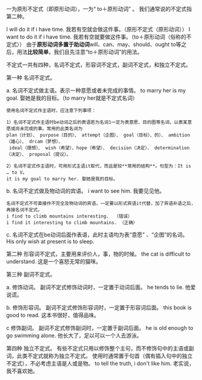 一为原形不定式（即原形动词），一为“ to＋原形动词” 。
我们通常说的不定式指第二种。

I will do it if i have time. 我若有空就会做这件事。（原形不定式（原形动词））
I want to do it if i have time. 我若有空就要做这件事。（to＋原形动词（俗称的不定式））
由于**原形动词多置于助动词**will、can、may、should、ought to等之后，用法**比较简单**，我们且先注意“to＋原形动词”的用法。


不定式一共有四种，名词不定式，形容词不定式，副词不定式，和独立不定式。

第一种 名词不定式。

a. 名词不定式做主语。表示一种意愿或者未完成的事情。
to marry her is my goal. 娶她是我的目标。（to marry her就是不定式名词）
```note
使用名词不定式作主语时，应注意下列事项：

1）名词不定式作主语时be动词之后的表语若为名词1一定为表意愿、目的图等名词，以表某意愿或尚未完成的事。常用的此类名词为
plan（计划）、 purpose（目的）、 attempt（企图）、 goal（目标）、的）、 ambition（雄心）、 drcam（梦想）、
 ideal（理想）、 wish（希望）、hope（希望）、 decision（决定）、 determination（决定）、 proposal（提议）。

2）名词不定式作主语时，可用形式主语it取代，而且是较**常用的结构**。句型为：It is … to V。
it is my goal to marry her. 娶她是我的目标。
```

b. 名词不定式做及物动词的宾语。
i want to see him. 我要见见他。
```note
名词不定式不可直接作不完全及物动词的宾语，一定要以形式宾语it代替，加了宾语补语之后，再接名词不定式。
i find to climb mountains interesting.  （错误）
i find it interesting to climb mountains. （正确）
```

c. 名词不定式在be动词后面作表语，此时主语均为表“意愿” 、“企图”的名词。
His only wish at present is to sleep. 

第二种 形容词不定式，主要用来评价人，事，物的时候。
the cat is difficult to understand. 这是一个喜怒无常的猫咪。

第三种 副词不定式。

a. 修饰动词。
副词不定式修饰动词时，一定置于动词后面。
he tends to lie. 他爱说谎。

b. 修饰形容词。
副词不定式修饰形容词时，一定置于形容词后面。
this book is good to read. 这本书很好，值得品味。

c 修饰副词。
副词不定式修饰副词时，一定置于副词后面。
he is old enough to go swimming alone. 他长大了，足以可以一个人去游泳。

第四种 独立不定式。
有些不定式只用以修饰整个主句，而不修饰句中的主语或副词，此类不定式就称为独立不定式。
使用时通常置于句首（偶有插入句中的独立不定式），不必考虑主语是人或是物。
to tell the truth, i don't like him. 老实说，我不喜欢她。






